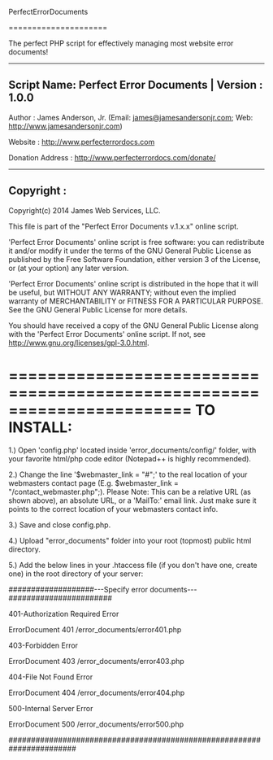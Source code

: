 PerfectErrorDocuments

=====================



The perfect PHP script for effectively managing most website error documents! 

-----------------------------------------------------------------------
Script Name: Perfect Error Documents | Version : 1.0.0
-----------------------------------------------------------------------

Author : James Anderson, Jr. (Email: james@jamesandersonjr.com; Web: http://www.jamesandersonjr.com)

Website : http://www.perfecterrordocs.com

Donation Address : http://www.perfecterrordocs.com/donate/

-----------------------------------------------------------------------
Copyright :
-----------------------------------------------------------------------

Copyright(c) 2014 James Web Services, LLC.


This file is part of the "Perfect Error Documents v.1.x.x" online script.

'Perfect Error Documents' online script is free software: you can redistribute it and/or modify
it under the terms of the GNU General Public License as published by
the Free Software Foundation, either version 3 of the License, or
(at your option) any later version.

'Perfect Error Documents' online script is distributed in the hope that it will be useful,
but WITHOUT ANY WARRANTY; without even the implied warranty of
MERCHANTABILITY or FITNESS FOR A PARTICULAR PURPOSE. See the
GNU General Public License for more details.

You should have received a copy of the GNU General Public License
along with the 'Perfect Error Documents' online script.  If not, see http://www.gnu.org/licenses/gpl-3.0.html.




=======================================================================
TO INSTALL:
=======================================================================

1.) Open 'config.php' located inside 'error_documents/config/' folder, with your favorite html/php code editor (Notepad++ is highly recommended).

2.) Change the line '$webmaster_link = "#";' to the real location of your webmasters contact page (E.g. $webmaster_link = "/contact_webmaster.php";).
    Please Note: This can be a relative URL (as shown above), an absolute URL, or a 'MailTo:' email link. Just make sure it points to the correct location of your webmasters contact info.

3.) Save and close config.php.

4.) Upload "error_documents" folder into your root (topmost) public html directory. 

5.) Add the below lines in your .htaccess file (if you don't have one, create one) in the root directory of your server:


###################---Specify error documents---#######################

401-Authorization Required Error
 
ErrorDocument 401 /error_documents/error401.php

403-Forbidden Error
 
ErrorDocument 403 /error_documents/error403.php

404-File Not Found Error
 
ErrorDocument 404 /error_documents/error404.php

500-Internal Server Error
 
ErrorDocument 500 /error_documents/error500.php

#######################################################################

